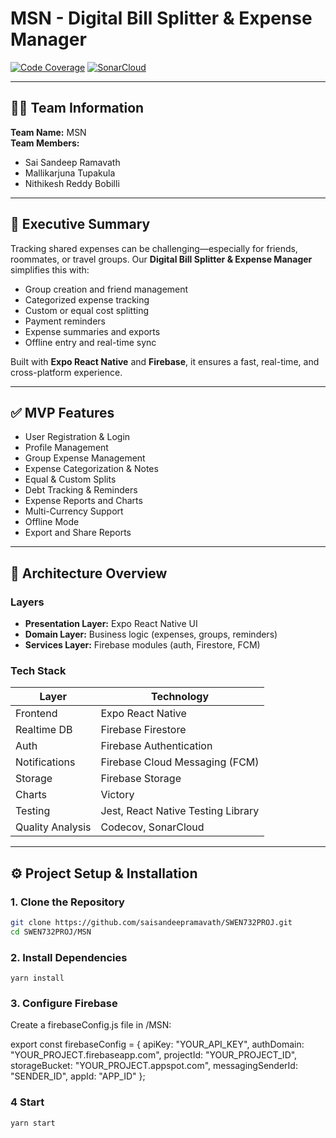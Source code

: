 # MSN - Digital Bill Splitter & Expense Manager

[![Code Coverage](https://codecov.io/gh/saisandeepramavath/SWEN732PROJ/branch/main/graph/badge.svg)](https://codecov.io/gh/saisandeepramavath/SWEN732PROJ)
[![SonarCloud](https://sonarcloud.io/api/project_badges/measure?project=saisandeepramavath_SWEN732PROJ&metric=alert_status)](https://sonarcloud.io/summary/new_code?id=saisandeepramavath_SWEN732PROJ)

---

## 👨‍💻 Team Information

**Team Name:** MSN  
**Team Members:**
- Sai Sandeep Ramavath  
- Mallikarjuna Tupakula  
- Nithikesh Reddy Bobilli

---

## 📌 Executive Summary

Tracking shared expenses can be challenging—especially for friends, roommates, or travel groups. Our **Digital Bill Splitter & Expense Manager** simplifies this with:

- Group creation and friend management
- Categorized expense tracking
- Custom or equal cost splitting
- Payment reminders
- Expense summaries and exports
- Offline entry and real-time sync

Built with **Expo React Native** and **Firebase**, it ensures a fast, real-time, and cross-platform experience.

---

## ✅ MVP Features

- User Registration & Login  
- Profile Management  
- Group Expense Management  
- Expense Categorization & Notes  
- Equal & Custom Splits  
- Debt Tracking & Reminders  
- Expense Reports and Charts  
- Multi-Currency Support  
- Offline Mode  
- Export and Share Reports  

---

## 📐 Architecture Overview

### Layers

- **Presentation Layer:** Expo React Native UI  
- **Domain Layer:** Business logic (expenses, groups, reminders)  
- **Services Layer:** Firebase modules (auth, Firestore, FCM)

### Tech Stack

| Layer                | Technology                          |
|---------------------|-------------------------------------|
| Frontend            | Expo React Native                   |
| Realtime DB         | Firebase Firestore                  |
| Auth                | Firebase Authentication             |
| Notifications       | Firebase Cloud Messaging (FCM)      |
| Storage             | Firebase Storage                    |
| Charts              | Victory                             |
| Testing             | Jest, React Native Testing Library  |
| Quality Analysis    | Codecov, SonarCloud                 |

---

## ⚙️ Project Setup & Installation

### 1. Clone the Repository

```bash
git clone https://github.com/saisandeepramavath/SWEN732PROJ.git
cd SWEN732PROJ/MSN
```

### 2. Install Dependencies

```node
yarn install
```

### 3. Configure Firebase
Create a firebaseConfig.js file in /MSN:

export const firebaseConfig = {
  apiKey: "YOUR_API_KEY",
  authDomain: "YOUR_PROJECT.firebaseapp.com",
  projectId: "YOUR_PROJECT_ID",
  storageBucket: "YOUR_PROJECT.appspot.com",
  messagingSenderId: "SENDER_ID",
  appId: "APP_ID"
};

### 4 Start

```node
yarn start
```


